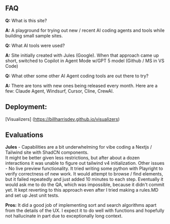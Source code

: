 ## FAQ

**Q:** What is this site?

**A:** A playground for trying out new / recent AI coding agents and tools while building small sample sites.

**Q:** What AI tools were used?

**A:** Site initially created with Jules (Google). When that approach came up short, switched to Copilot in Agent Mode w/GPT 5 model (Github / MS in VS Code)  

**Q:** What other some other AI Agent coding tools are out there to try?

**A:** There are tons with new ones being released every month.  Here are a few: Claude Agent, Windsurf, Cursor, Cline, CrewAI. 

## Deployment:

[Visualizers] (https://billharrisdev.github.io/visualizers) 

## Evaluations

**Jules** - Capabilities are a bit underwhelming for vibe coding a Nextjs / Tailwind site with ShadCN components.  
It might be better given less restrictions, but after about a dozen interactions it was unable to figure out tailwind v4 initialization. 
Other issues -  No live preview functionality.  It tried writing some python with Playright to verify correctness of new work. It would attempt to browse / find elements,
but it failed repeatedly and just added 10 minutes to each step.  Eventually it would ask me to do the QA, which was impossible, because it didn't commit yet.
It kept reverting to this approach even after I tried making a rules.MD and set up Jest unit tests.

**Pros:** It did a good job of implementing sort and search algorithms apart from the details of the UX. I expect it to do well with functions and hopefully not 
hallucinate in part due to exceptionally long context.





